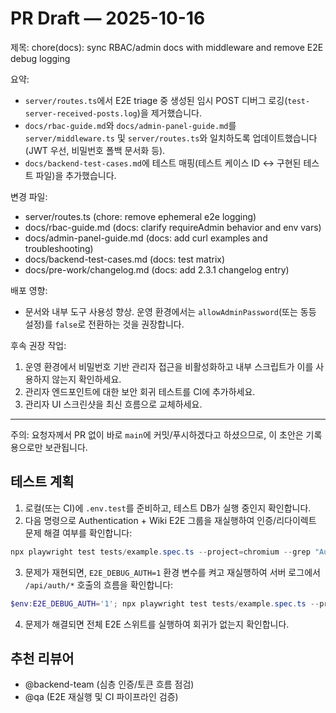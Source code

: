 # PR Draft — 2025-10-16

제목: chore(docs): sync RBAC/admin docs with middleware and remove E2E debug logging

요약:

- `server/routes.ts`에서 E2E triage 중 생성된 임시 POST 디버그 로깅(`test-server-received-posts.log`)을 제거했습니다.
- `docs/rbac-guide.md`와 `docs/admin-panel-guide.md`를 `server/middleware.ts` 및 `server/routes.ts`와 일치하도록 업데이트했습니다 (JWT 우선, 비밀번호 폴백 문서화 등).
- `docs/backend-test-cases.md`에 테스트 매핑(테스트 케이스 ID ↔ 구현된 테스트 파일)을 추가했습니다.

변경 파일:

- server/routes.ts (chore: remove ephemeral e2e logging)
- docs/rbac-guide.md (docs: clarify requireAdmin behavior and env vars)
- docs/admin-panel-guide.md (docs: add curl examples and troubleshooting)
- docs/backend-test-cases.md (docs: test matrix)
- docs/pre-work/changelog.md (docs: add 2.3.1 changelog entry)

배포 영향:

- 문서와 내부 도구 사용성 향상. 운영 환경에서는 `allowAdminPassword`(또는 동등 설정)를 `false`로 전환하는 것을 권장합니다.

후속 권장 작업:

1. 운영 환경에서 비밀번호 기반 관리자 접근을 비활성화하고 내부 스크립트가 이를 사용하지 않는지 확인하세요.
2. 관리자 엔드포인트에 대한 보안 회귀 테스트를 CI에 추가하세요.
3. 관리자 UI 스크린샷을 최신 흐름으로 교체하세요.

---

주의: 요청자께서 PR 없이 바로 `main`에 커밋/푸시하겠다고 하셨으므로, 이 초안은 기록용으로만 보관됩니다.

## 테스트 계획

1. 로컬(또는 CI)에 `.env.test`를 준비하고, 테스트 DB가 실행 중인지 확인합니다.
2. 다음 명령으로 Authentication + Wiki E2E 그룹을 재실행하여 인증/리다이렉트 문제 해결 여부를 확인합니다:

```powershell
npx playwright test tests/example.spec.ts --project=chromium --grep "Authentication|Wiki" --trace on
```

3. 문제가 재현되면, `E2E_DEBUG_AUTH=1` 환경 변수를 켜고 재실행하여 서버 로그에서 `/api/auth/*` 호출의 흐름을 확인합니다:

```powershell
$env:E2E_DEBUG_AUTH='1'; npx playwright test tests/example.spec.ts --project=chromium --grep "Authentication|Wiki" --trace on
```

4. 문제가 해결되면 전체 E2E 스위트를 실행하여 회귀가 없는지 확인합니다.

## 추천 리뷰어

- @backend-team (심층 인증/토큰 흐름 점검)
- @qa (E2E 재실행 및 CI 파이프라인 검증)

